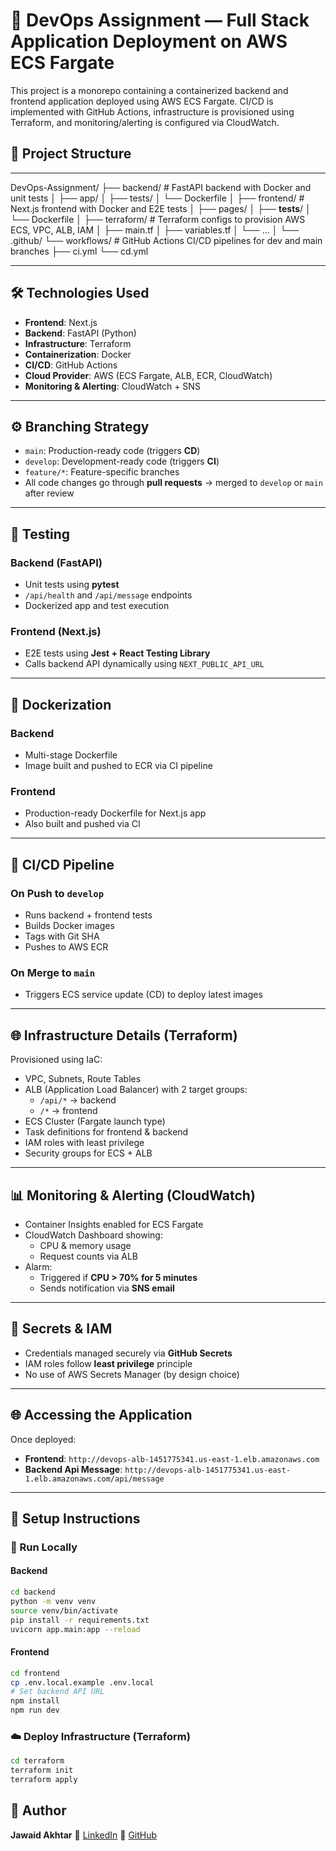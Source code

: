 # 🚀 DevOps Assignment — Full Stack Application Deployment on AWS ECS Fargate

This project is a monorepo containing a containerized backend and frontend application deployed using AWS ECS Fargate. CI/CD is implemented with GitHub Actions, infrastructure is provisioned using Terraform, and monitoring/alerting is configured via CloudWatch.


## 📁 Project Structure

---
DevOps-Assignment/
├── backend/              # FastAPI backend with Docker and unit tests
│   ├── app/
│   ├── tests/
│   └── Dockerfile
│
├── frontend/             # Next.js frontend with Docker and E2E tests
│   ├── pages/
│   ├── __tests__/
│   └── Dockerfile
│
├── terraform/            # Terraform configs to provision AWS ECS, VPC, ALB, IAM
│   ├── main.tf
│   ├── variables.tf
│   └── ...
│
└── .github/
    └── workflows/        # GitHub Actions CI/CD pipelines for dev and main branches
        ├── ci.yml
        └── cd.yml


---

## 🛠️ Technologies Used

- **Frontend**: Next.js
- **Backend**: FastAPI (Python)
- **Infrastructure**: Terraform
- **Containerization**: Docker
- **CI/CD**: GitHub Actions
- **Cloud Provider**: AWS (ECS Fargate, ALB, ECR, CloudWatch)
- **Monitoring & Alerting**: CloudWatch + SNS

---

## ⚙️ Branching Strategy

- `main`: Production-ready code (triggers **CD**)
- `develop`: Development-ready code (triggers **CI**)
- `feature/*`: Feature-specific branches
- All code changes go through **pull requests** → merged to `develop` or `main` after review

---

## 🧪 Testing

### Backend (FastAPI)
- Unit tests using **pytest**
- `/api/health` and `/api/message` endpoints
- Dockerized app and test execution

### Frontend (Next.js)
- E2E tests using **Jest + React Testing Library**
- Calls backend API dynamically using `NEXT_PUBLIC_API_URL`

---

## 🐳 Dockerization

### Backend
- Multi-stage Dockerfile
- Image built and pushed to ECR via CI pipeline

### Frontend
- Production-ready Dockerfile for Next.js app
- Also built and pushed via CI

---

## 🔁 CI/CD Pipeline

### On Push to `develop`
- Runs backend + frontend tests
- Builds Docker images
- Tags with Git SHA
- Pushes to AWS ECR

### On Merge to `main`
- Triggers ECS service update (CD) to deploy latest images

---

## 🌐 Infrastructure Details (Terraform)

Provisioned using IaC:
- VPC, Subnets, Route Tables
- ALB (Application Load Balancer) with 2 target groups:
  - `/api/*` → backend
  - `/*` → frontend
- ECS Cluster (Fargate launch type)
- Task definitions for frontend & backend
- IAM roles with least privilege
- Security groups for ECS + ALB

---

## 📊 Monitoring & Alerting (CloudWatch)

- Container Insights enabled for ECS Fargate
- CloudWatch Dashboard showing:
  - CPU & memory usage
  - Request counts via ALB
- Alarm:
  - Triggered if **CPU > 70% for 5 minutes**
  - Sends notification via **SNS email**

---

## 🔐 Secrets & IAM

- Credentials managed securely via **GitHub Secrets**
- IAM roles follow **least privilege** principle
- No use of AWS Secrets Manager (by design choice)

---

## 🌐 Accessing the Application

Once deployed:
- **Frontend**: `http://devops-alb-1451775341.us-east-1.elb.amazonaws.com`
- **Backend Api Message**: `http://devops-alb-1451775341.us-east-1.elb.amazonaws.com/api/message`

---

## 📝 Setup Instructions

### 🧪 Run Locally

#### Backend
```bash
cd backend
python -m venv venv
source venv/bin/activate
pip install -r requirements.txt
uvicorn app.main:app --reload
````

#### Frontend

```bash
cd frontend
cp .env.local.example .env.local
# Set backend API URL
npm install
npm run dev
```

### ☁️ Deploy Infrastructure (Terraform)

```bash
cd terraform
terraform init
terraform apply
```

## 👤 Author

**Jawaid Akhtar**
📧 [LinkedIn](https://linkedin.com/in/jawaid-akhtar)
🐙 [GitHub](https://github.com/JawaidAkhtar)

